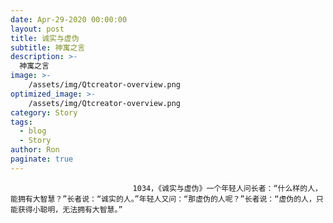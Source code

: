 ```yaml
---
date: Apr-29-2020 00:00:00
layout: post
title: 诚实与虚伪
subtitle: 神寓之言
description: >-
  神寓之言
image: >-
    /assets/img/Qtcreator-overview.png
optimized_image: >-
    /assets/img/Qtcreator-overview.png
category: Story
tags:
  - blog
  - Story
author: Ron
paginate: true
---
```


							　　1034，《诚实与虚伪》一个年轻人问长者：“什么样的人，能拥有大智慧？”长者说：“诚实的人。”年轻人又问：“那虚伪的人呢？”长者说：“虚伪的人，只能获得小聪明，无法拥有大智慧。”
